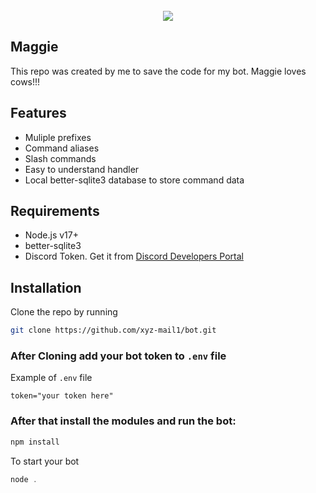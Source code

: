 <div align="center">
  <br />
  <a href="https://discord.com/invite/jvu6gu7Gqq"
    ><img
      src="https://media.discordapp.net/attachments/1157473325270958110/1168779346522148884/1698729087997.png?ex=65530197&is=65408c97&hm=846e10c0c8120339e0a1bcc5ef4048c01fd92b01d84b03c5d7147cf344f88bd9&"
  /></a>
</div>

## Maggie

This repo was created by me to save the code for my bot.
Maggie loves cows!!!

## Features

- Muliple prefixes
- Command aliases
- Slash commands
- Easy to understand handler
- Local better-sqlite3 database to store command data

## Requirements

- Node.js v17+
- better-sqlite3
- Discord Token. Get it from [Discord Developers Portal](https://discord.com/developers/applications)

## Installation

Clone the repo by running

```bash
git clone https://github.com/xyz-mail1/bot.git
```

### After Cloning add your bot token to `.env` file

Example of `.env` file

```
token="your token here"
```

### After that install the modules and run the bot:

```bash
npm install
```

To start your bot

```js
node .
```
